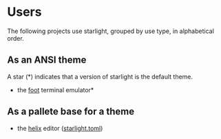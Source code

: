 # Users
The following projects use starlight, grouped by use type, in alphabetical order.

## As an ANSI theme
A star (*) indicates that a version of starlight is the default theme.

* the [foot](https://codeberg.org/dnkl/foot) terminal emulator*

## As a pallete base for a theme

* the [helix](https://helix-editor.com) editor ([starlight.toml](https://github.com/helix-editor/helix/blob/master/runtime/themes/starlight.toml))
